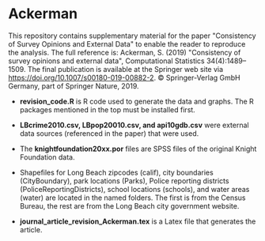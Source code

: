 # Ackerman
This repository contains supplementary material for the paper "Consistency of Survey Opinions and External Data" to enable the reader to reproduce the analysis.
The full reference is: Ackerman, S. (2019) "Consistency of survey opinions and external data", Computational Statistics 34(4):1489–1509.
The final publication is available at the Springer web site via https://doi.org/10.1007/s00180-019-00882-2. © Springer-Verlag GmbH Germany, part of Springer Nature, 2019.

- **revision_code.R** is R code used to generate the data and graphs.  The R packages mentioned in the top must be installed first.

- **LBcrime2010.csv, LBpop20010.csv, and api10gdb.csv** were external data sources (referenced in the paper) that were used.
- The **knightfoundation20xx.por** files are SPSS files of the original Knight Foundation data.
- Shapefiles for Long Beach zipcodes (calif), city boundaries (CityBoundary), park locations (Parks), Police reporting districts (PoliceReportingDistricts), school locations (schools), and water areas (water) are located in the
named folders.  The first is from the Census Bureau, the rest are from the Long Beach city government website.
- **journal_article_revision_Ackerman.tex** is a Latex file that generates the article.

